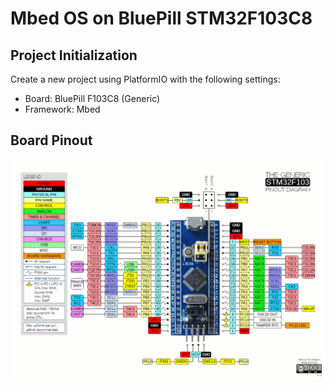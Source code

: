 # Mbed OS on BluePill STM32F103C8

## Project Initialization

Create a new project using PlatformIO with the following settings:

- Board: BluePill F103C8 (Generic)
- Framework: Mbed


## Board Pinout

![](assets/bluepill-pinout.gif)